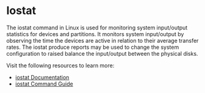 # Iostat

The iostat command in Linux is used for monitoring system input/output statistics for devices and partitions. It monitors system input/output by observing the time the devices are active in relation to their average transfer rates. The iostat produce reports may be used to change the system configuration to raised balance the input/output between the physical disks.

Visit the following resources to learn more:

- [iostat Documentation](https://man7.org/linux/man-pages/man1/iostat.1.html)
- [iostat Command Guide](https://www.geeksforgeeks.org/iostat-command-in-linux-with-examples/)
